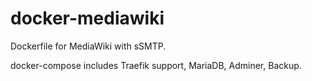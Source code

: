 # docker-mediawiki
Dockerfile for MediaWiki with sSMTP.

docker-compose includes Traefik support, MariaDB, Adminer, Backup.
